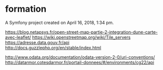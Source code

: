 formation
=========

A Symfony project created on April 16, 2018, 1:34 pm.

https://blog.netapsys.fr/open-street-map-partie-2-integration-dune-carte-avec-leaflet/
https://wiki.openstreetmap.org/wiki/Tile_servers
https://adresse.data.gouv.fr/api
http://docs.guzzlephp.org/en/stable/index.html


http://www.odata.org/documentation/odata-version-2-0/uri-conventions/
http://datarmor.cotesdarmor.fr/portail-donnees/#/environments/cg22/api



